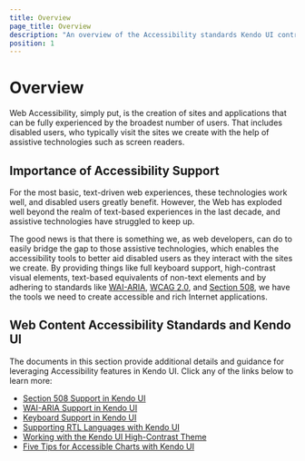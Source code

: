 ```yaml
---
title: Overview
page_title: Overview
description: "An overview of the Accessibility standards Kendo UI controls support."
position: 1
---
```


# Overview

Web Accessibility, simply put, is the creation of sites and applications that can be fully experienced by the broadest number of users. That includes disabled users, who typically visit the sites we create with the help of assistive technologies such as screen readers.

## Importance of Accessibility Support

For the most basic, text-driven web experiences, these technologies work well, and disabled users greatly benefit. However, the Web has exploded well beyond the realm of text-based experiences in the last decade, and assistive technologies have struggled to keep up.

The good news is that there is something we, as web developers, can do to easily bridge the gap to those assistive technologies, which enables the accessibility tools to better aid disabled users as they interact with the sites we create. By providing things like full keyboard support, high-contrast visual elements, text-based equivalents of non-text elements and by adhering to standards like [WAI-ARIA](http://www.w3.org/WAI/PF/aria-practices/), [WCAG 2.0](http://www.w3.org/TR/WCAG20/), and [Section 508](http://www.section508.gov), we have the tools we need to create accessible and rich Internet applications.

## Web Content Accessibility Standards and Kendo UI

The documents in this section provide additional details and guidance for leveraging Accessibility features in Kendo UI. Click any of the links below
to learn more:

- [Section 508 Support in Kendo UI](/accessibility/section-508)
- [WAI-ARIA Support in Kendo UI](/accessibility/wai-aria-support-in-kendo)
- [Keyboard Support in Kendo UI](/accessibility/keyboard-support)
- [Supporting RTL Languages with Kendo UI](/accessibility/supporting-rtl-languages)
- [Working with the Kendo UI High-Contrast Theme](/accessibility/high-contrast-theme)
- [Five Tips for Accessible Charts with Kendo UI](/accessibility/five-tips-for-accessible-charts-with-dataviz)
